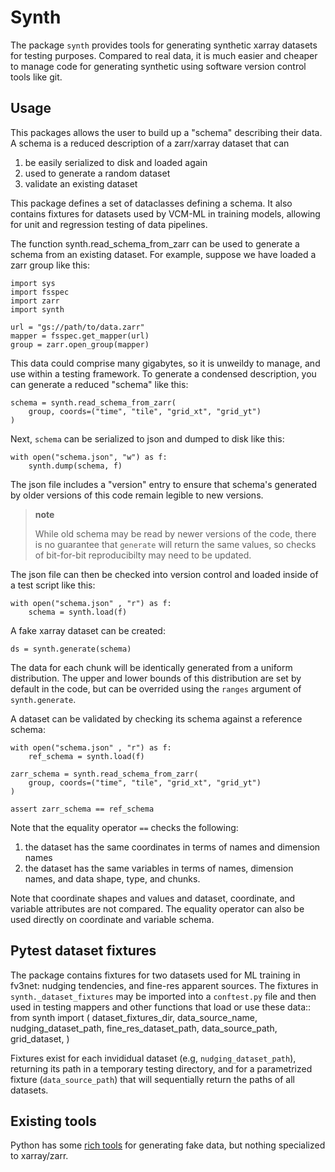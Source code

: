 Synth
=====

The package `synth` provides tools for generating synthetic xarray datasets for testing purposes. Compared to real data, it is much easier and cheaper to manage code for generating synthetic using software version control tools like git.

Usage
-----

This packages allows the user to build up a "schema" describing their data. A schema is a reduced description of a zarr/xarray dataset that can

1.  be easily serialized to disk and loaded again
2.  used to generate a random dataset
3.  validate an existing dataset

This package defines a set of dataclasses defining a schema. It also contains fixtures for datasets used by VCM-ML in training models, allowing for unit and regression testing of data pipelines.

The function synth.read\_schema\_from\_zarr can be used to generate a schema from an existing dataset. For example, suppose we have loaded a zarr group like this:

    import sys
    import fsspec
    import zarr
    import synth

    url = "gs://path/to/data.zarr"
    mapper = fsspec.get_mapper(url)
    group = zarr.open_group(mapper)

This data could comprise many gigabytes, so it is unweildy to manage, and use within a testing framework. To generate a condensed description, you can generate a reduced "schema" like this:

    schema = synth.read_schema_from_zarr(
        group, coords=("time", "tile", "grid_xt", "grid_yt")
    )

Next, `schema` can be serialized to json and dumped to disk like this:

    with open("schema.json", "w") as f:
        synth.dump(schema, f)

The json file includes a "version" entry to ensure that schema's generated by older versions of this code remain legible to new versions.

> **note**
>
> While old schema may be read by newer versions of the code, there is no guarantee that `generate` will return the same values, so checks of bit-for-bit reproducibilty may need to be updated.

The json file can then be checked into version control and loaded inside of a test script like this:

    with open("schema.json" , "r") as f:
        schema = synth.load(f)

A fake xarray dataset can be created:

    ds = synth.generate(schema)

The data for each chunk will be identically generated from a uniform distribution. The upper and lower bounds of this distribution are set by default in the code, but can be overrided using the `ranges` argument of `synth.generate`.

A dataset can be validated by checking its schema against a reference schema:

    with open("schema.json" , "r") as f:
        ref_schema = synth.load(f)

    zarr_schema = synth.read_schema_from_zarr(
        group, coords=("time", "tile", "grid_xt", "grid_yt")
    )

    assert zarr_schema == ref_schema

Note that the equality operator `==` checks the following:

1.  the dataset has the same coordinates in terms of names and dimension names
2.  the dataset has the same variables in terms of names, dimension names, and data shape, type, and chunks.

Note that coordinate shapes and values and dataset, coordinate, and variable attributes are not compared. The equality operator can also be used directly on coordinate and variable schema.

Pytest dataset fixtures
-----------------------

The package contains fixtures for two datasets used for ML training in fv3net: nudging tendencies, and fine-res apparent sources. The fixtures in `synth._dataset_fixtures` may be imported into a `conftest.py` file and then used in testing mappers and other functions that load or use these data:: from synth import ( dataset\_fixtures\_dir, data\_source\_name, nudging\_dataset\_path, fine\_res\_dataset\_path, data\_source\_path, grid\_dataset, )

Fixtures exist for each invididual dataset (e.g, `nudging_dataset_path`), returning its path in a temporary testing directory, and for a parametrized fixture (`data_source_path`) that will sequentially return the paths of all datasets.

Existing tools
--------------

Python has some [rich tools](https://faker.readthedocs.io/en/master/) for generating fake data, but nothing specialized to xarray/zarr.
